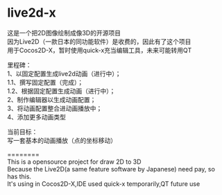 live2d-x  
========  
  
这是一个把2D图像绘制成像3D的开源项目  
因为Live2D（一款日本的同功能软件）是收费的，因此有了这个项目  
用于Cocos2D-X，暂时使用quick-x充当编辑工具，未来可能转用QT  
  
里程碑：  
	1、以固定配置生成live2d动画（进行中）；  
		1.1、撰写固定配置（完成）；  
		1.2、根据固定配置生成动画（进行中）；  
	2、制作编辑器以生成动画配置；  
	3、将动画配置整合进动画播放中；  
	4、添加更多动画类型  
  
当前目标：  
	写一套基本的动画播放（点的坐标移动）  
  
========   
This is a opensource project for draw 2D to 3D  
Because the Live2D(a same feature software by Japanese) need pay, so has this.  
It's using in Cocos2D-X,IDE used quick-x temporarily,QT future use  

